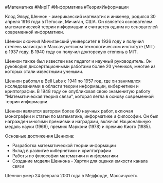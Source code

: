 
#Математика #МирIT #Информатика #ТеорияИнформации

Клод Элвуд Шеннон - американский математик и инженер, родился 30 апреля 1916 года в Петоски, Мичиган, США. Он является основателем математической теории информации и считается одним из основателей современной информатики.

Шеннон окончил Мичиганский университет в 1936 году и получил степень магистра в Массачусетском технологическом институте (MIT) в 1937 году. В 1940 году он получил докторскую степень в MIT.

Шеннон также был известен как педагог и научный руководитель. Он руководил диссертационными работами более 20 учеников, многие из которых стали известными учеными.

Шеннон работал в Bell Labs с 1941 по 1957 год, где он занимался исследованиями в области теории информации, кибернетики и криптографии. В 1948 году он опубликовал свою знаменитую работу "Математическая теория связи", которая легла в основу современной теории информации.

Шеннон является автором более 60 научных работ, включая монографии и статьи по математике, информатике и философии. Он был награжден многими премиями и наградами, включая Национальную медаль науки (1966), премию Маркони (1978) и премию Киото (1985).

Основные достижения Шеннона:

- Разработка математической теории информации
- Вклад в развитие кибернетики и криптографии
- Работы по философии математики и информатики
- Создание модели Шеннона - Хартли для оценки емкости канала связи

Шеннон умер 24 февраля 2001 года в Медфорде, Массачусетс.